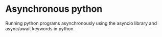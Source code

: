 # Asynchronous python
Running python programs asynchronously using the asyncio library and async/await
keywords in python.
